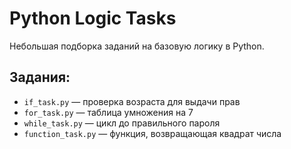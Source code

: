 # Python Logic Tasks

Небольшая подборка заданий на базовую логику в Python.

## Задания:

- `if_task.py` — проверка возраста для выдачи прав
- `for_task.py` — таблица умножения на 7
- `while_task.py` — цикл до правильного пароля
- `function_task.py` — функция, возвращающая квадрат числа